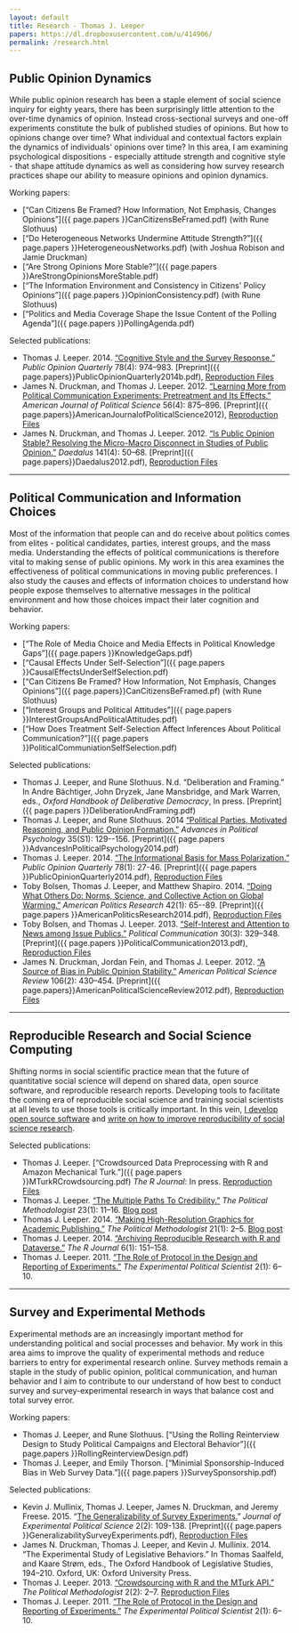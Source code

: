```yaml
---
layout: default
title: Research - Thomas J. Leeper
papers: https://dl.dropboxusercontent.com/u/414906/
permalink: /research.html
---
```


## Public Opinion Dynamics ##

While public opinion research has been a staple element of social science inquiry for eighty years, there has been surprisingly little attention to the over-time dynamics of opinion. Instead cross-sectional surveys and one-off experiments constitute the bulk of published studies of opinions. But how to opinions change over time? What individual and contextual factors explain the dynamics of individuals' opinions over time? In this area, I am examining psychological dispositions - especially attitude strength and cognitive style - that shape attitude dynamics as well as considering how survey research practices shape our ability to measure opinions and opinion dynamics.

Working papers:

* [&ldquo;Can Citizens Be Framed? How Information, Not Emphasis, Changes Opinions&rdquo;]({{ page.papers }}CanCitizensBeFramed.pdf) (with Rune Slothuus)
* [&ldquo;Do Heterogeneous Networks Undermine Attitude Strength?&rdquo;]({{ page.papers }}HeterogeneousNetworks.pdf) (with Joshua Robison and Jamie Druckman)
* [&ldquo;Are Strong Opinions More Stable?&rdquo;]({{ page.papers }}AreStrongOpinionsMoreStable.pdf)
* [&ldquo;The Information Environment and Consistency in Citizens' Policy Opinions&rdquo;]({{ page.papers }}OpinionConsistency.pdf) (with Rune Slothuus)
* [&ldquo;Politics and Media Coverage Shape the Issue Content of the Polling Agenda&rdquo;]({{ page.papers }}PollingAgenda.pdf)

Selected publications:
	
* Thomas J. Leeper. 2014. [&ldquo;Cognitive Style and the Survey Response.&rdquo;](http://poq.oxfordjournals.org/content/78/4/974.abstract) *Public Opinion Quarterly* 78(4): 974&ndash;983. [Preprint]({{ page.papers}}PublicOpinionQuarterly2014b.pdf), [Reproduction Files](http://dx.doi.org/10.7910/DVN/V9ROA)
* James N. Druckman, and Thomas J. Leeper. 2012. [&ldquo;Learning More from Political Communication Experiments: Pretreatment and Its Effects.&rdquo;](http://onlinelibrary.wiley.com/doi/10.1111/j.1540-5907.2012.00582.x/abstract) *American Journal of Political Science* 56(4): 875&ndash;896. [Preprint]({{ page.papers}}AmericanJournalofPoliticalScience2012), [Reproduction Files](http://hdl.handle.net/1902.1/17218)
* James N. Druckman, and Thomas J. Leeper. 2012. [&ldquo;Is Public Opinion Stable? Resolving the Micro-Macro Disconnect in Studies of Public Opinion.&rdquo;](http://www.mitpressjournals.org/doi/abs/10.1162/DAED_a_00173) *Daedalus* 141(4): 50&ndash;68. [Preprint]({{ page.papers}}Daedalus2012.pdf), [Reproduction Files](http://dx.doi.org/10.7910/DVN/NSRKXC)


---

## Political Communication and Information Choices ##

Most of the information that people can and do receive about politics comes from elites - political candidates, parties, interest groups, and the mass media. Understanding the effects of political communications is therefore vital to making sense of public opinions. My work in this area examines the effectiveness of political communications in moving public preferences. I also study the causes and effects of information choices to understand how people expose themselves to alternative messages in the political environment and how those choices impact their later cognition and behavior.

Working papers:

* [&ldquo;The Role of Media Choice and Media Effects in Political Knowledge Gaps&rdquo;]({{ page.papers }}KnowledgeGaps.pdf)
* [&ldquo;Causal Effects Under Self-Selection&rdquo;]({{ page.papers }}CausalEffectsUnderSelfSelection.pdf)
* [&ldquo;Can Citizens Be Framed? How Information, Not Emphasis, Changes Opinions&rdquo;]({{ page.papers}}CanCitizensBeFramed.pf) (with Rune Slothuus)
* [&ldquo;Interest Groups and Political Attitudes&rdquo;]({{ page.papers }}InterestGroupsAndPoliticalAttitudes.pdf)
* [&ldquo;How Does Treatment Self-Selection Affect Inferences About Political Communication?&rdquo;]({{ page.papers }}PoliticalCommuniationSelfSelection.pdf)

Selected publications:

* Thomas J. Leeper, and Rune Slothuus. N.d. &ldquo;Deliberation and Framing.&rdquo; In Andre Bächtiger, John Dryzek, Jane Mansbridge, and Mark Warren, eds., *Oxford Handbook of Deliberative Democracy*, In press. [Preprint]({{ page.papers }}DeliberationAndFraming.pdf)
* Thomas J. Leeper, and Rune Slothuus. 2014 [&ldquo;Political Parties, Motivated Reasoning, and Public Opinion Formation.&rdquo;](http://onlinelibrary.wiley.com/doi/10.1111/pops.12164/abstract) *Advances in Political Psychology* 35(S1): 129--156. [Preprint]({{ page.papers }}AdvancesInPoliticalPsychology2014.pdf)
* Thomas J. Leeper. 2014. [&ldquo;The Informational Basis for Mass Polarization.&rdquo;](http://poq.oxfordjournals.org/content/78/1/27.abstract) *Public Opinion Quarterly* 78(1): 27-46. [Preprint]({{ page.papers }}PublicOpinionQuarterly2014.pdf), [Reproduction Files](http://hdl.handle.net/1902.1/21964)
* Toby Bolsen, Thomas J. Leeper, and Matthew Shapiro. 2014. [&ldquo;Doing What Others Do: Norms, Science, and Collective Action on Global Warming.&rdquo;](http://apr.sagepub.com/content/42/1/65) *American Politics Research* 42(1): 65--89. [Preprint]({{ page.papers }}AmericanPoliticsResearch2014.pdf), [Reproduction Files](http://hdl.handle.net/1902.1/18249)
* Toby Bolsen, and Thomas J. Leeper. 2013. [&ldquo;Self-Interest and Attention to News among Issue Publics.&rdquo;](http://www.tandfonline.com/doi/abs/10.1080/10584609.2012.737428#.UugCqLs1jtQ) *Political Communication* 30(3): 329&ndash;348. [Preprint]({{ page.papers }}PoliticalCommunication2013.pdf), [Reproduction Files](http://hdl.handle.net/1902.1/17863)
* James N. Druckman, Jordan Fein, and Thomas J. Leeper. 2012. [&ldquo;A Source of Bias in Public Opinion Stability.&rdquo;](http://journals.cambridge.org/action/displayAbstract?fromPage=online&aid=8600564) *American Political Science Review* 106(2): 430&ndash;454. [Preprint]({{ page.papers}}AmericanPoliticalScienceReview2012.pdf), [Reproduction Files](http://hdl.handle.net/1902.1/17864)



---

## Reproducible Research and Social Science Computing ##

Shifting norms in social scientific practice mean that the future of quantitative social science will depend on shared data, open source software, and reproducible research reports. Developing tools to facilitate the coming era of reproducible social science and training social scientists at all levels to use those tools is critically important. In this vein, [I develop open source software](http://thomasleeper.com/software) and [write on how to improve reproducibility of social science research](http://thomasleeper.com/blog.html).

Selected publications:

* Thomas J. Leeper. [&ldquo;Crowdsourced Data Preprocessing with R and Amazon Mechanical Turk.&rdquo;]({{ page.papers }}MTurkRCrowdsourcing.pdf) *The R Journal*: In press. [Reproduction Files](https://github.com/leeper/mturkr-article/tree/master/article)
* Thomas J. Leeper. [&ldquo;The Multiple Paths To Credibility.&rdquo;](https://thepoliticalmethodologist.files.wordpress.com/2016/02/tpm_v23_n1.pdf) *The Political Methodologist* 23(1): 11&ndash;16. [Blog post](https://thepoliticalmethodologist.com/2015/12/21/the-multiple-routes-to-credibility/)
* Thomas J. Leeper. 2014. [&ldquo;Making High-Resolution Graphics for Academic Publishing.&rdquo;](https://thepoliticalmethodologist.files.wordpress.com/2014/06/tpm_v21_n12.pdf) *The Political Methodologist* 21(1): 2&ndash;5. [Blog post](https://thepoliticalmethodologist.com/2013/11/25/making-high-resolution-graphics-for-academic-publishing/)
* Thomas J. Leeper. 2014. [&ldquo;Archiving Reproducible Research with R and Dataverse.&rdquo;](http://journal.r-project.org/archive/2014-1/leeper.pdf) *The R Journal* 6(1): 151&ndash;158.
* Thomas J. Leeper. 2011. [&ldquo;The Role of Protocol in the Design and Reporting of Experiments.&rdquo;](http://scholar.harvard.edu/files/dtingley/files/may2011.pdf) *The Experimental Political Scientist* 2(1): 6&ndash;10.


---

## Survey and Experimental Methods ##

Experimental methods are an increasingly important method for understanding political and social processes and behavior. My work in this area aims to improve the quality of experimental methods and reduce barriers to entry for experimental research online. Survey methods remain a staple in the study of public opinion, political communication, and human behavior and I aim to contribute to our understand of how best to conduct survey and survey-experimental research in ways that balance cost and total survey error.

Working papers:

* Thomas J. Leeper, and Rune Slothuus. [&ldquo;Using the Rolling Reinterview Design to Study Political Campaigns and Electoral Behavior&rdquo;]({{ page.papers }}RollingReinterviewDesign.pdf)
* Thomas J. Leeper, and Emily Thorson. [&ldquo;Minimial Sponsorship-Induced Bias in Web Survey Data.&rdquo;]({{ page.papers }}SurveySponsorship.pdf)

Selected publications:
	
* Kevin J. Mullinix, Thomas J. Leeper, James N. Druckman, and Jeremy Freese. 2015. &ldquo;[The Generalizability of Survey Experiments.](http://dx.doi.org/10.1017/XPS.2015.19)&rdquo; *Journal of Experimental Political Science* 2(2): 109-138. [Preprint]({{ page.papers }}GeneralizabilitySurveyExperiments.pdf), [Reproduction Files](http://dx.doi.org/10.7910/DVN/MUJHGR)
*  James N. Druckman, Thomas J. Leeper, and Kevin J. Mullinix. 2014. &ldquo;The Experimental Study of Legislative Behaviors.&rdquo; In Thomas Saalfeld, and Kaare Strøm, eds., The Oxford Handbook of Legislative Studies, 194–210. Oxford, UK: Oxford University Press.
* Thomas J. Leeper. 2013. [&ldquo;Crowdsourcing with R and the MTurk API.&rdquo;](http://polmeth.wustl.edu/methodologist/tpm_v20_n2.pdf) *The Political Methodologist* 2(2): 2&ndash;7. [Reproduction Files](https://github.com/leeper/mturkr-article/tree/master/tpm)
* Thomas J. Leeper. 2011. [&ldquo;The Role of Protocol in the Design and Reporting of Experiments.&rdquo;](http://scholar.harvard.edu/files/dtingley/files/may2011.pdf) *The Experimental Political Scientist* 2(1): 6&ndash;10.
	
